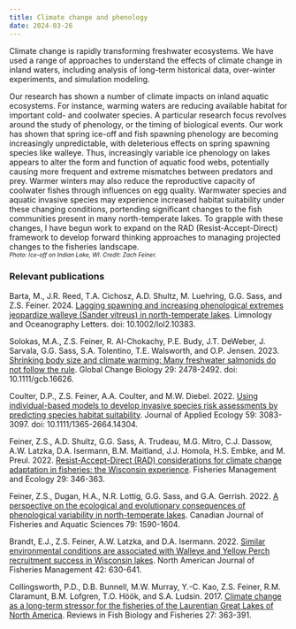 ```yaml
---
title: Climate change and phenology
date: 2024-03-26
---
```


Climate change is rapidly transforming freshwater ecosystems. We have used a range of approaches to understand the effects of climate change in inland waters, including analysis of long-term historical data, over-winter experiments, and simulation modeling.

<!--more-->

Our research has shown a number of climate impacts on inland aquatic ecosystems. For instance, warming waters are reducing available habitat for important cold- and coolwater species. A particular research focus revolves around the study of phenology, or the timing of biological events. Our work has shown that spring ice-off and fish spawning phenology are becoming increasingly unpredictable, with deleterious effects on spring spawning species like walleye. Thus, increasingly variable ice phenology on lakes appears to alter the form and function of aquatic food webs, potentially causing more frequent and extreme mismatches between predators and prey.    Warmer winters may also reduce the reproductive capacity of coolwater fishes through influences on egg quality. Warmwater species and aquatic invasive species may experience increased habitat suitability under these changing conditions, portending significant changes to the fish communities present in many north-temperate lakes. To grapple with these changes, I have begun work to expand on the RAD (Resist-Accept-Direct) framework to develop forward thinking approaches to managing projected changes to the fisheries landscape.
<br>
<span style="font-size:0.75em">*Photo: Ice-off on Indian Lake, WI. Credit: Zach Feiner.*</span>

### Relevant publications
Barta, M., J.R. Reed, T.A. Cichosz, A.D. Shultz, M. Luehring, G.G. Sass, and Z.S. Feiner. 2024. [Lagging spawning and increasing phenological extremes jeopardize walleye (Sander vitreus) in north-temperate lakes](https://aslopubs.onlinelibrary.wiley.com/doi/abs/10.1002/lol2.10383). Limnology and Oceanography Letters. doi: 10.1002/lol2.10383.

Solokas, M.A., Z.S. Feiner, R. Al-Chokachy, P.E. Budy, J.T. DeWeber, J. Sarvala, G.G. Sass, S.A. Tolentino, T.E. Walsworth, and O.P. Jensen. 2023. [Shrinking body size and climate warming: Many freshwater salmonids do not follow the rule](https://onlinelibrary.wiley.com/doi/abs/10.1111/gcb.16626). Global Change Biology 29: 2478-2492. doi: 10.1111/gcb.16626.

Coulter, D.P., Z.S. Feiner, A.A. Coulter, and M.W. Diebel. 2022. [Using individual-based models to develop invasive species risk assessments by predicting species habitat suitability](https://besjournals.onlinelibrary.wiley.com/doi/abs/10.1111/1365-2664.14304?casa_token=ogWnt2MWii8AAAAA:L49LK1jCcAT6LkJXD1aP05_kYw0PY1dyVkix9FFrDpLu7yaTZaPS7oyn4OYErsqzTOLQjOupufL57TP0). Journal of Applied Ecology 59: 3083-3097. doi: 10.1111/1365-2664.14304.

Feiner, Z.S., A.D. Shultz, G.G. Sass, A. Trudeau, M.G. Mitro, C.J. Dassow, A.W. Latzka, D.A. Isermann, B.M. Maitland, J.J. Homola, H.S. Embke, and M. Preul. 2022. [Resist-Accept-Direct (RAD) considerations for climate change adaptation in fisheries: the Wisconsin experience](https://onlinelibrary.wiley.com/doi/abs/10.1111/fme.12549). Fisheries Management and Ecology 29: 346-363.

Feiner, Z.S., Dugan, H.A., N.R. Lottig, G.G. Sass, and G.A. Gerrish. 2022. [A perspective on the ecological and evolutionary consequences of phenological variability in north-temperate lakes](https://cdnsciencepub.com/doi/abs/10.1139/cjfas-2021-0221). Canadian Journal of Fisheries and Aquatic Sciences 79: 1590-1604.

Brandt, E.J., Z.S. Feiner, A.W. Latzka, and D.A. Isermann. 2022. [Similar environmental conditions are associated with Walleye and Yellow Perch recruitment success in Wisconsin lakes](https://afspubs.onlinelibrary.wiley.com/doi/abs/10.1002/nafm.10729?casa_token=rIRKiVaPIYcAAAAA:L9XScdt_GkaZu8Zx9t_8ZFMG8w-npHeEu2XoGUQwIvwD3GGQc_O5MFfUB2bYI3Ccm16DbzCutQ4NZe3F). North American Journal of Fisheries Management 42: 630-641.

Collingsworth, P.D., D.B. Bunnell, M.W. Murray, Y.-C. Kao, Z.S. Feiner, R.M. Claramunt, B.M. Lofgren, T.O. Höök, and S.A. Ludsin. 2017. [Climate change as a long-term stressor for the fisheries of the Laurentian Great Lakes of North America](https://link.springer.com/article/10.1007/s11160-017-9480-3). Reviews in Fish Biology and Fisheries 27: 363-391.